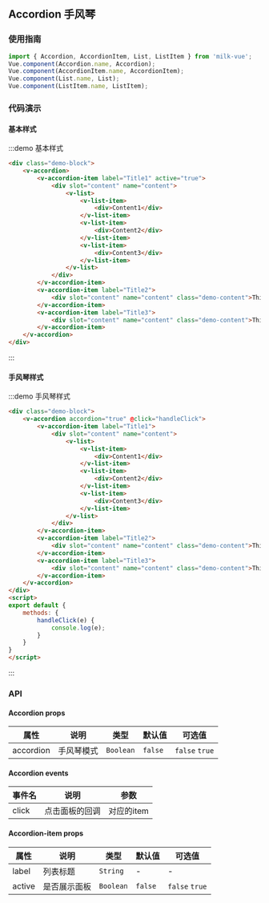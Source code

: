 <style>
.demo-button {
  .vm-button {
    margin: 10px 0;
    user-select: none;
    
    &-inline{
      margin-right:10px;
    }

    &--large,
    &--bottom-action {
      margin-bottom: 15px;
    }

    &--small,
    &--normal {
      margin-right: 10px;
    }
  }
  .demo-block{
    padding:0 15px;
  }
}
.zan-doc-demo-block .demo-block{
  padding: 0;
}
.demo-block .demo-content{
  padding: 15px;
}
</style>
<script>
export default {
  methods: {
    handleClick(e) {
        console.log(e);
    }
  }
}
</script>

## Accordion 手风琴

### 使用指南
``` javascript
import { Accordion, AccordionItem, List, ListItem } from 'milk-vue';
Vue.component(Accordion.name, Accordion);
Vue.component(AccordionItem.name, AccordionItem);
Vue.component(List.name, List);
Vue.component(ListItem.name, ListItem);
```

### 代码演示

#### 基本样式

:::demo 基本样式
```html
<div class="demo-block">
    <v-accordion>
        <v-accordion-item label="Title1" active="true">
            <div slot="content" name="content">
                <v-list>
                    <v-list-item>
                        <div>Content1</div>
                    </v-list-item>
                    <v-list-item>
                        <div>Content2</div>
                    </v-list-item>
                    <v-list-item>
                        <div>Content3</div>
                    </v-list-item>
                </v-list>
            </div>
        </v-accordion-item>
        <v-accordion-item label="Title2">
            <div slot="content" name="content" class="demo-content">This is a content</div>
        </v-accordion-item>
        <v-accordion-item label="Title3">
            <div slot="content" name="content" class="demo-content">This is a content</div>
        </v-accordion-item>
    </v-accordion>
</div>
```
:::

#### 手风琴样式

:::demo 手风琴样式
```html
<div class="demo-block">
    <v-accordion accordion="true" @click="handleClick">
        <v-accordion-item label="Title1">
            <div slot="content" name="content">
                <v-list>
                    <v-list-item>
                        <div>Content1</div>
                    </v-list-item>
                    <v-list-item>
                        <div>Content2</div>
                    </v-list-item>
                    <v-list-item>
                        <div>Content3</div>
                    </v-list-item>
                </v-list>
            </div>
        </v-accordion-item>
        <v-accordion-item label="Title2">
            <div slot="content" name="content" class="demo-content">This is a content</div>
        </v-accordion-item>
        <v-accordion-item label="Title3">
            <div slot="content" name="content" class="demo-content">This is a content</div>
        </v-accordion-item>
    </v-accordion>
</div>
<script>
export default {
    methods: {
        handleClick(e) {
            console.log(e);
        }
    }
}
</script>
```
:::

### API

#### Accordion props

| 属性 | 说明 | 类型 | 默认值 | 可选值 |
|-----------|-----------|-----------|-------------|-------------|
| accordion | 手风琴模式 | `Boolean` | `false` | `false` `true` |

#### Accordion events 

| 事件名 | 说明 | 参数 |
|-----------|-----------|-----------|
| click | 点击面板的回调 | 对应的item |

#### Accordion-item props

| 属性 | 说明 | 类型 | 默认值 | 可选值 |
|-----------|-----------|-----------|-------------|-------------|
| label | 列表标题 | `String` | - | - |
| active | 是否展示面板 | `Boolean` | `false` | `false` `true` |